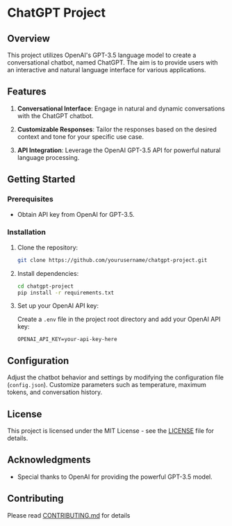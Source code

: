 # ChatGPT Project

## Overview

This project utilizes OpenAI's GPT-3.5 language model to create a conversational chatbot, named ChatGPT. The aim is to provide users with an interactive and natural language interface for various applications.

## Features

1. **Conversational Interface**: Engage in natural and dynamic conversations with the ChatGPT chatbot.

2. **Customizable Responses**: Tailor the responses based on the desired context and tone for your specific use case.

3. **API Integration**: Leverage the OpenAI GPT-3.5 API for powerful natural language processing.

## Getting Started

### Prerequisites

- Obtain API key from OpenAI for GPT-3.5.

### Installation

1. Clone the repository:

    ```bash
    git clone https://github.com/yourusername/chatgpt-project.git
    ```

2. Install dependencies:

    ```bash
    cd chatgpt-project
    pip install -r requirements.txt
    ```

3. Set up your OpenAI API key:

    Create a `.env` file in the project root directory and add your OpenAI API key:

    ```env
    OPENAI_API_KEY=your-api-key-here
    ```

## Configuration

Adjust the chatbot behavior and settings by modifying the configuration file (`config.json`). Customize parameters such as temperature, maximum tokens, and conversation history.

## License

This project is licensed under the MIT License - see the [LICENSE](LICENSE) file for details.

## Acknowledgments

- Special thanks to OpenAI for providing the powerful GPT-3.5 model.

## Contributing

Please read [CONTRIBUTING.md](CONTRIBUTING.md) for details 
